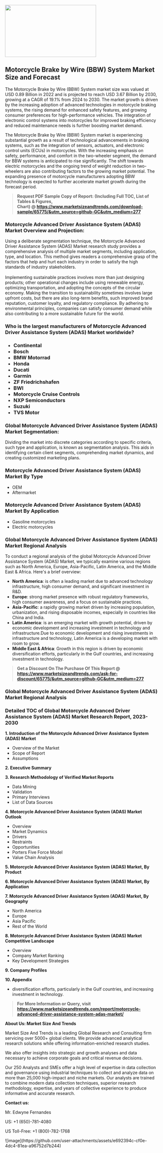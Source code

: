 <p><img class="alignnone size-medium wp-image-20088" src="https://ffe5etoiles.com/wp-content/uploads/2024/12/MST1-300x171.png" alt="" width="300" height="171" /></p><h2>Motorcycle Brake by Wire (BBW) System Market Size and Forecast</h2><p>The Motorcycle Brake by Wire (BBW) System market size was valued at USD 0.89 Billion in 2022 and is projected to reach USD 3.67 Billion by 2030, growing at a CAGR of 19.1% from 2024 to 2030. The market growth is driven by the increasing adoption of advanced technologies in motorcycle braking systems, the rising demand for enhanced safety features, and growing consumer preferences for high-performance vehicles. The integration of electronic control systems into motorcycles for improved braking efficiency and reduced maintenance needs is further boosting market demand.</p><p>The Motorcycle Brake by Wire (BBW) System market is experiencing substantial growth as a result of technological advancements in braking systems, such as the integration of sensors, actuators, and electronic control units (ECUs) in motorcycles. With the increasing emphasis on safety, performance, and comfort in the two-wheeler segment, the demand for BBW systems is anticipated to rise significantly. The shift towards electric motorcycles and the ongoing trend of weight reduction in two-wheelers are also contributing factors to the growing market potential. The expanding presence of motorcycle manufacturers adopting BBW technology is expected to further accelerate market growth during the forecast period.</p></p><blockquote id="" class=""><strong>Request PDF Sample Copy of Report: (Including Full TOC, List of Tables &amp; Figures, Chart)&nbsp;@&nbsp;<strong><a href="https://www.marketsizeandtrends.com/download-sample/65775/&utm_source=github-GC&utm_medium=277" target="_blank">https://www.marketsizeandtrends.com/download-sample/65775/&utm_source=github-GC&utm_medium=277</a></strong></strong></blockquote><h3 id="" class="">Motorcycle Advanced Driver Assistance System (ADAS) Market&nbsp;Overview and Projection:</h3><p id="" class="">Using a deliberate segmentation technique, the Motorcycle Advanced Driver Assistance System (ADAS) Market research study provides a comprehensive analysis of multiple market segments, including application, type, and location. This method gives readers a comprehensive grasp of the factors that help and hurt each industry in order to satisfy the high standards of industry stakeholders. <br /> <br />Implementing sustainable practices involves more than just designing products; other operational changes include using renewable energy, optimizing transportation, and adopting the concepts of the circular economy. Making the transition to sustainability sometimes involves large upfront costs, but there are also long-term benefits, such improved brand reputation, customer loyalty, and regulatory compliance. By adhering to environmental principles, companies can satisfy consumer demand while also contributing to a more sustainable future for the world.</p><h3 id="" class="">Who is the largest manufacturers of&nbsp;Motorcycle Advanced Driver Assistance System (ADAS) Market worldwide?</h3><h3 class=""><p><ul><li>Continental </li><li> Bosch </li><li> BMW Motorrad </li><li> Honda </li><li> Ducati </li><li> Garmin </li><li> ZF Friedrichshafen </li><li> BWI </li><li> Motorcycle Cruise Controls </li><li> NXP Semiconductors </li><li> Suzuki </li><li> TVS Motor</li></ul></p></h3><h3 id="" class="">Global&nbsp;Motorcycle Advanced Driver Assistance System (ADAS) Market Segmentation:</h3><p id="" class="">Dividing the market into discrete categories according to specific criteria, such type and application, is known as segmentation analysis. This aids in identifying certain client segments, comprehending market dynamics, and creating customized marketing plans.</p><h3 id="" class="">Motorcycle Advanced Driver Assistance System (ADAS) Market&nbsp;By Type</h3><p><p><ul><li>OEM </li><li> Aftermarket</p></li></ul></p></p><h3 id="" class="">Motorcycle Advanced Driver Assistance System (ADAS) Market&nbsp;By Application</h3><p class=""><p><ul><li>Gasoline motorcycles </li><li> Electric motorcycles</li></ul></p></p><h3 id="" class="">Global Motorcycle Advanced Driver Assistance System (ADAS) Market Regional Analysis</h3><p id="" class="">To conduct a regional analysis of the global Motorcycle Advanced Driver Assistance System (ADAS) Market, we typically examine various regions such as North America, Europe, Asia-Pacific, Latin America, and the Middle East &amp; Africa. Here's a brief overview:</p><ul><li><strong>North America</strong>: is often a leading market due to advanced technology infrastructure, high consumer demand, and significant investment in R&amp;D.</li><li><strong>Europe</strong>: strong market presence with robust regulatory frameworks, high consumer awareness, and a focus on sustainable practices.</li><li><strong>Asia-Pacific</strong>: a rapidly growing market driven by increasing population, urbanization, and rising disposable incomes, especially in countries like China and India.</li><li><strong>Latin America</strong>: is an emerging market with growth potential, driven by economic development and increasing investment in technology and infrastructure.Due to economic development and rising investments in infrastructure and technology, Latin America is a developing market with room to grow.</li><li><strong>Middle East &amp; Africa</strong>: Growth in this region is driven by economic diversification efforts, particularly in the Gulf countries, and increasing investment in technology.</li></ul><blockquote id="" class=""><strong>Get a Discount On The Purchase Of This Report @ <strong><a href="https://www.marketsizeandtrends.com/ask-for-discount/65775/&utm_source=github-GC&utm_medium=277" target="_blank">https://www.marketsizeandtrends.com/ask-for-discount/65775/&utm_source=github-GC&utm_medium=277</a></strong></strong></blockquote><h3 id="" class="">Global Motorcycle Advanced Driver Assistance System (ADAS) Market Regional Analysis</h3><h3 id="" class="">Detailed TOC of Global Motorcycle Advanced Driver Assistance System (ADAS) Market Research Report, 2023-2030</h3><p id="" class=""><strong>1. Introduction of the Motorcycle Advanced Driver Assistance System (ADAS) Market</strong></p><ul><li>Overview of the Market</li><li>Scope of Report</li><li>Assumptions</li></ul><p id="" class=""><strong>2. Executive Summary</strong></p><p id="" class=""><strong>3. Research Methodology of Verified Market Reports</strong></p><ul><li>Data Mining</li><li>Validation</li><li>Primary Interviews</li><li>List of Data Sources</li></ul><p id="" class=""><strong>4. Motorcycle Advanced Driver Assistance System (ADAS) Market Outlook</strong></p><ul><li>Overview</li><li>Market Dynamics</li><li>Drivers</li><li>Restraints</li><li>Opportunities</li><li>Porters Five Force Model</li><li>Value Chain Analysis</li></ul><p id="" class=""><strong>5. Motorcycle Advanced Driver Assistance System (ADAS) Market, By Product</strong></p><p id="" class=""><strong>6. Motorcycle Advanced Driver Assistance System (ADAS) Market, By Application</strong></p><p id="" class=""><strong>7. Motorcycle Advanced Driver Assistance System (ADAS) Market, By Geography</strong></p><ul><li>North America</li><li>Europe</li><li>Asia Pacific</li><li>Rest of the World</li></ul><p id="" class=""><strong>8. Motorcycle Advanced Driver Assistance System (ADAS) Market Competitive Landscape</strong></p><ul><li>Overview</li><li>Company Market Ranking</li><li>Key Development Strategies</li></ul><p id="" class=""><strong>9. Company Profiles</strong></p><p id="" class=""><strong>10. Appendix</strong></p><ul><li>diversification efforts, particularly in the Gulf countries, and increasing investment in technology.</li></ul><blockquote id="" class=""><strong>For More Information or Query, visit <strong><strong><a href="https://www.marketsizeandtrends.com/report/motorcycle-advanced-driver-assistance-system-adas-market/" target="_blank">https://www.marketsizeandtrends.com/report/motorcycle-advanced-driver-assistance-system-adas-market/</a></strong></strong></strong></blockquote><p id="" class=""><strong>About Us: Market Size And Trends</strong></p><p id="" class="">Market Size And Trends is a leading Global Research and Consulting firm servicing over 5000+ global clients. We provide advanced analytical research solutions while offering information-enriched research studies.</p><p id="" class="">We also offer insights into strategic and growth analyses and data necessary to achieve corporate goals and critical revenue decisions.</p><p id="" class="">Our 250 Analysts and SMEs offer a high level of expertise in data collection and governance using industrial techniques to collect and analyze data on more than 25,000 high-impact and niche markets. Our analysts are trained to combine modern data collection techniques, superior research methodology, expertise, and years of collective experience to produce informative and accurate research.</p><p id="" class=""><strong>Contact us:</strong></p><p id="" class="">Mr. Edwyne Fernandes</p><p id="" class="">US: +1 (650)-781-4080</p><p id="" class="">US Toll-Free: +1 (800)-782-1768</p>
![image](https://github.com/user-attachments/assets/e692394c-cf0e-4dc4-81ea-a96752d7b244)
